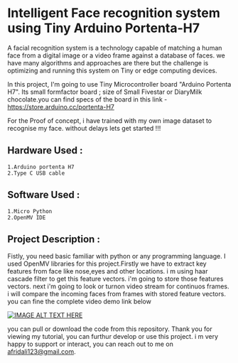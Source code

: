 # Intelligent Face recognition system using Tiny Arduino Portenta-H7

A facial recognition system is a technology capable of matching a human face from a digital image or a video frame against a database of faces. we have many algorithms and approaches are there but the challenge is optimizing and running this system on Tiny or edge computing devices.

In this project, I'm going to use Tiny Microcontroller board "Arduino Portenta H7". Its small formfactor board ; size of Small Fivestar or DiaryMilk chocolate.you can find specs of the board in this link - https://store.arduino.cc/portenta-H7

For the Proof of concept, i have trained with my own image dataset to recognise my face. without delays lets get started !!!

## Hardware Used :
	1.Arduino portenta H7
	2.Type C USB cable
## Software Used :
	1.Micro Python
	2.OpenMV IDE

## Project Description :

Fistly, you need basic familiar with python or any programming language. I used OpenMV libraries for this project.Firstly we have to extract key features from face like nose,eyes and other locations. i m using haar cascade filter to get this feature vectors. i'm going to store those features vectors. next i'm going to look or turnon video stream for continuos frames. i will compare the incoming faces from frames with stored feature vectors. you can fine the complete video demo link below

[![IMAGE ALT TEXT HERE](https://img.youtube.com/vi/76tyOp6IdfQ/0.jpg)](https://www.youtube.com/watch?v=76tyOp6IdfQ)


you can pull or download the code from this repository. Thank you for viewing my tutorial, you can furthur develop or use this project. i m very happy to support or interact, you can reach out to me on afridali123@gmail.com.



